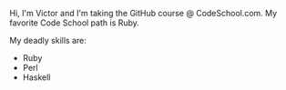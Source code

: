 Hi, I'm Victor and I'm taking the GitHub course @ CodeSchool.com.
My favorite Code School path is Ruby.

My deadly skills are:
* Ruby
* Perl
* Haskell
